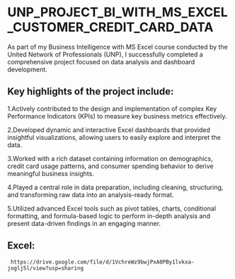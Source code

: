 # UNP_PROJECT_BI_WITH_MS_EXCEL_CUSTOMER_CREDIT_CARD_DATA

As part of my Business Intelligence with MS Excel course conducted by the United Network of Professionals (UNP), I successfully completed a comprehensive project focused on data analysis and dashboard development.

## Key highlights of the project include:

1.Actively contributed to the design and implementation of complex Key Performance Indicators (KPIs) to measure key business metrics effectively.

2.Developed dynamic and interactive Excel dashboards that provided insightful visualizations, allowing users to easily explore and interpret the data.

3.Worked with a rich dataset containing information on demographics, credit card usage patterns, and consumer spending behavior to derive meaningful business insights.

4.Played a central role in data preparation, including cleaning, structuring, and transforming raw data into an analysis-ready format.

5.Utilized advanced Excel tools such as pivot tables, charts, conditional formatting, and formula-based logic to perform in-depth analysis and present data-driven findings in an engaging manner.

  ##  Excel:
     https://drive.google.com/file/d/1VchreWz9bwjPxA0PBy1lvkxa-joglj5l/view?usp=sharing
